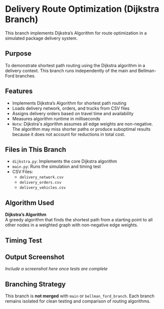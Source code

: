 # Delivery Route Optimization (Dijkstra Branch)

This branch implements Dijkstra’s Algorithm for route optimization in a simulated package delivery system.

## Purpose

To demonstrate shortest path routing using the Dijkstra algorithm in a delivery context. This branch runs independently of the main and Bellman-Ford branches.

## Features
- Implements Dijkstra’s Algorithm for shortest path routing
- Loads delivery network, orders, and trucks from CSV files
- Assigns delivery orders based on travel time and availability
- Measures algorithm runtime in milliseconds
- `Note`: Dijkstra's algorithm assumes all edge weights are non-negative.  
  The algorithm may miss shorter paths or produce suboptimal results because it does not account for reductions in total cost.

## Files in This Branch
- `dijkstra.py`: Implements the core Dijkstra algorithm
- `main.py`: Runs the simulation and timing test
- CSV Files:
    - `delivery_network.csv`
    - `delivery_orders.csv`
    - `delivery_vehicles.csv`

## Algorithm Used

**Dijkstra’s Algorithm**  
A greedy algorithm that finds the shortest path from a starting point to all other nodes in a weighted graph with non-negative edge weights.

## Timing Test

## Output Screenshot

*Include a screenshot here once tests are complete*

## Branching Strategy

This branch is **not merged** with `main` or `bellman_ford_branch`. Each branch remains isolated for clean testing and comparison of routing algorithms.